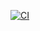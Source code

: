 [![CI](https://github.com/MiXACT/html_forms/actions/workflows/web.yml/badge.svg)](https://github.com/MiXACT/html_forms/actions/workflows/web.yml)